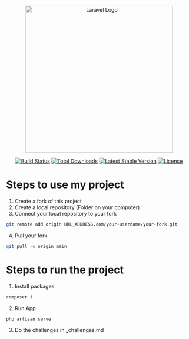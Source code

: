 <p align="center"><a href="https://laravel.com" target="_blank"><img src="https://raw.githubusercontent.com/laravel/art/master/logo-lockup/5%20SVG/2%20CMYK/1%20Full%20Color/laravel-logolockup-cmyk-red.svg" width="400" alt="Laravel Logo"></a></p>

<p align="center">
<a href="https://github.com/laravel/framework/actions"><img src="https://github.com/laravel/framework/workflows/tests/badge.svg" alt="Build Status"></a>
<a href="https://packagist.org/packages/laravel/framework"><img src="https://img.shields.io/packagist/dt/laravel/framework" alt="Total Downloads"></a>
<a href="https://packagist.org/packages/laravel/framework"><img src="https://img.shields.io/packagist/v/laravel/framework" alt="Latest Stable Version"></a>
<a href="https://packagist.org/packages/laravel/framework"><img src="https://img.shields.io/packagist/l/laravel/framework" alt="License"></a>
</p>
 
# Steps to use my project
1. Create a fork of this project
2. Create a local repository (Folder on your computer)
3. Connect your local repository to your fork
```bash
git remote add origin URL_ADDRESS.com/your-username/your-fork.git
```
4. Pull your fork
```bash
git pull -u origin main
```
# Steps to run the project
1. Install packages
```bash
composer i
```
2. Run App
```bash
php artisan serve
```
3. Do the challenges in _challenges.md
